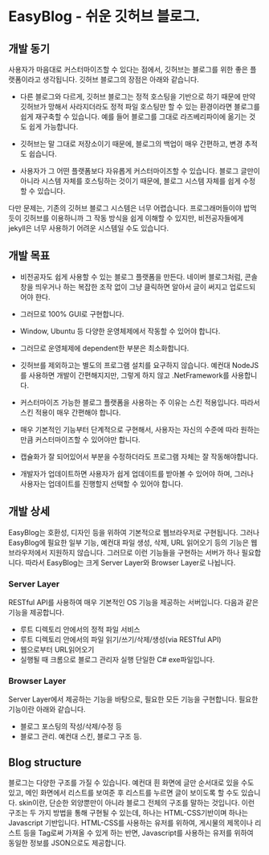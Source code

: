 # EasyBlog - 쉬운 깃허브 블로그.
## 개발 동기
 사용자가 마음대로 커스터마이즈할 수 있다는 점에서, 깃허브는 블로그를 위한 좋은 플랫폼이라고 생각됩니다. 깃허브 블로그의 장점은 아래와 같습니다.
- 다른 블로그와 다르게, 깃허브 블로그는 정적 호스팅을 기반으로 하기 때문에 만약 깃허브가 망해서 사라지더라도 정적 파일 호스팅만 할 수 있는 환경이라면 블로그를 쉽게 재구축할 수 있습니다. 예를 들어 블로그를 그대로 라즈베리파이에 옮기는 것도 쉽게 가능합니다.

- 깃허브는 말 그대로 저장소이기 때문에, 블로그의 백업이 매우 간편하고, 변경 추적도 쉽습니다.
- 사용자가 그 어떤 플랫폼보다 자유롭게 커스터마이즈할 수 있습니다. 블로그 글만이 아니라 시스템 자체를 호스팅하는 것이기 때문에, 블로그 시스템 자체를 쉽게 수정할 수 있습니다.

다만 문제는, 기존의 깃허브 블로그 시스템은 너무 어렵습니다. 프로그래머들이야 밥먹듯이 깃허브를 이용하니까 그 작동 방식을 쉽게 이해할 수 있지만, 비전공자들에게 jekyll은 너무 사용하기 어려운 시스템일 수도 있습니다.
## 개발 목표
- 비전공자도 쉽게 사용할 수 있는 블로그 플랫폼을 만든다. 네이버 블로그처럼, 콘솔창을 띄우거나 하는 복잡한 조작 없이 그냥 클릭하면 알아서 글이 써지고 업로드되어야 한다.

- 그러므로 100% GUI로 구현합니다.
- Window, Ubuntu 등 다양한 운영체제에서 작동할 수 있어야 합니다.
- 그러므로 운영체제에 dependent한 부분은 최소화합니다.
- 깃허브를 제외하고는 별도의 프로그램 설치를 요구하지 않습니다. 예컨대 NodeJS를 사용하면 개발이 간편해지지만, 그렇게 하지 않고 .NetFramework를 사용합니다.
- 커스터마이즈 가능한 블로그 플랫폼을 사용하는 주 이유는 스킨 적용입니다. 따라서 스킨 적용이 매우 간편해야 합니다.
- 매우 기본적인 기능부터 단계적으로 구현해서, 사용자는 자신의 수준에 따라 원하는 만큼 커스터마이즈할 수 있어야만 합니다.
- 캡슐화가 잘 되어있어서 부분을 수정하더라도 프로그램 자체는 잘 작동해야합니다.
- 개발자가 업데이트하면 사용자가 쉽게 업데이트를 받아볼 수 있어야 하며, 그러나 사용자는 업데이트를 진행할지 선택할 수 있어야 합니다.
## 개발 상세
EasyBlog는 호환성, 디자인 등을 위하여 기본적으로 웹브라우저로 구현됩니다. 그러나 EasyBlog에 필요한 일부 기능, 예컨대 파일 생성, 삭제, URL 읽어오기 등의 기능은 웹브라우저에서 지원하지 않습니다. 그러므로 이런 기능들을 구현하는 서버가 하나 필요합니다. 따라서 EasyBlog는 크게 Server Layer와 Browser Layer로 나뉩니다.
### Server Layer
RESTful API를 사용하여 매우 기본적인 OS 기능을 제공하는 서버입니다. 다음과 같은 기능을 제공합니다.
- 루트 디렉토리 안에서의 정적 파일 서비스
- 루트 디렉토리 안에서의 파일 읽기/쓰기/삭제/생성(via RESTful API)
- 웹으로부터 URL읽어오기
- 실행될 때 크롬으로 블로그 관리자 실행
단일한 C# exe파일입니다.
### Browser Layer
Server Layer에서 제공하는 기능을 바탕으로, 필요한 모든 기능을 구현합니다. 필요한 기능이란 아래와 같습니다.
- 블로그 포스팅의 작성/삭제/수정 등
- 블로그 관리. 예컨대 스킨, 블로그 구조 등.
## Blog structure
블로그는 다양한 구조를 가질 수 있습니다. 예컨대 흰 화면에 글만 순서대로 있을 수도 있고, 메인 화면에서 리스트를 보여준 후 리스트를 누르면 글이 보이도록 할 수도 있습니다. skin이란, 단순한 외양뿐만이 아니라 블로그 전체의 구조를 말하는 것입니다.
이런 구조는 두 가지 방법을 통해 구현될 수 있는데, 하나는 HTML-CSS기반이며 하나는 Javascript 기반입니다. HTML-CSS를 사용하는 유저를 위하여, 게시물의 제목이나 리스트 등을 Tag로써 가져올 수 있게 하는 반면, Javascript를 사용하는 유저를 위하여 동일한 정보를 JSON으로도 제공합니다.